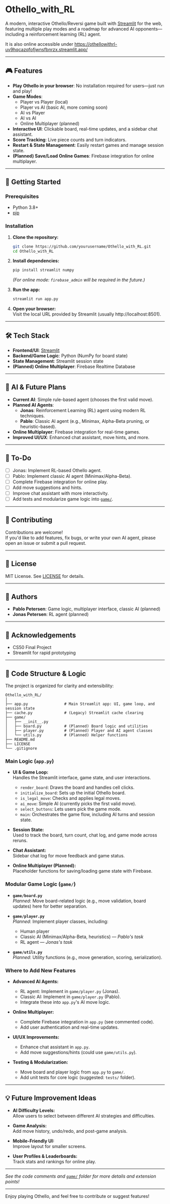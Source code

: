 # Othello_with_RL

A modern, interactive Othello/Reversi game built with [Streamlit](https://streamlit.io/) for the web, featuring multiple play modes and a roadmap for advanced AI opponents—including a reinforcement learning (RL) agent.

It is also online accessible under https://othellowithrl-uv9hqcazqfofjwnsfbnrzx.streamlit.app/

---

## 🎮 Features

- **Play Othello in your browser**: No installation required for users—just run and play!
- **Game Modes**:
  - Player vs Player (local)
  - Player vs AI (basic AI, more coming soon)
  - AI vs Player
  - AI vs AI
  - Online Multiplayer (planned)
- **Interactive UI**: Clickable board, real-time updates, and a sidebar chat assistant.
- **Score Tracking**: Live piece counts and turn indicators.
- **Restart & State Management**: Easily restart games and manage session state.
- **(Planned) Save/Load Online Games**: Firebase integration for online multiplayer.

---

## 🚀 Getting Started

### Prerequisites

- Python 3.8+
- [pip](https://pip.pypa.io/en/stable/)

### Installation

1. **Clone the repository:**
   ```sh
   git clone https://github.com/yourusername/Othello_with_RL.git
   cd Othello_with_RL
   ```

2. **Install dependencies:**
   ```sh
   pip install streamlit numpy
   ```

   *(For online mode: `firebase_admin` will be required in the future.)*

3. **Run the app:**
   ```sh
   streamlit run app.py
   ```

4. **Open your browser:**  
   Visit the local URL provided by Streamlit (usually http://localhost:8501).

---

## 🛠️ Tech Stack

- **Frontend/UI**: [Streamlit](https://streamlit.io/)
- **Backend/Game Logic**: Python (NumPy for board state)
- **State Management**: Streamlit session state
- **(Planned) Online Multiplayer**: Firebase Realtime Database

---

## 🤖 AI & Future Plans

- **Current AI**: Simple rule-based agent (chooses the first valid move).
- **Planned AI Agents**:
  - **Jonas**: Reinforcement Learning (RL) agent using modern RL techniques.
  - **Pablo**: Classic AI agent (e.g., Minimax, Alpha-Beta pruning, or heuristic-based).
- **Online Multiplayer**: Firebase integration for real-time games.
- **Improved UI/UX**: Enhanced chat assistant, move hints, and more.

---

## 📝 To-Do

- [ ] Jonas: Implement RL-based Othello agent.
- [ ] Pablo: Implement classic AI agent (Minimax/Alpha-Beta).
- [ ] Complete Firebase integration for online play.
- [ ] Add move suggestions and hints.
- [ ] Improve chat assistant with more interactivity.
- [ ] Add tests and modularize game logic into [`game/`](game/).

---

## 👥 Contributing

Contributions are welcome!  
If you'd like to add features, fix bugs, or write your own AI agent, please open an issue or submit a pull request.

---

## 📄 License

MIT License. See [LICENSE](LICENSE) for details.

---

## 🙋 Authors

- **Pablo Petersen**: Game logic, multiplayer interface, classic AI (planned)
- **Jonas Petersen**: RL agent (planned)

---

## 📢 Acknowledgements

- CS50 Final Project
- Streamlit for rapid prototyping

---

## 🧩 Code Structure & Logic

The project is organized for clarity and extensibility:

```
Othello_with_RL/
│
├── app.py                # Main Streamlit app: UI, game loop, and session state
├── cache.py              # (Legacy) Streamlit cache clearing
├── game/
│   ├── __init__.py
│   ├── board.py          # (Planned) Board logic and utilities
│   ├── player.py         # (Planned) Player and AI agent classes
│   └── utils.py          # (Planned) Helper functions
├── README.md
├── LICENSE
└── .gitignore
```

### Main Logic (`app.py`)

- **UI & Game Loop:**  
  Handles the Streamlit interface, game state, and user interactions.  
  - `render_board`: Draws the board and handles cell clicks.
  - `initialize_board`: Sets up the initial Othello board.
  - `is_legal_move`: Checks and applies legal moves.
  - `ai_move`: Simple AI (currently picks the first valid move).
  - `select_buttons`: Lets users pick the game mode.
  - `main`: Orchestrates the game flow, including AI turns and session state.

- **Session State:**  
  Used to track the board, turn count, chat log, and game mode across reruns.

- **Chat Assistant:**  
  Sidebar chat log for move feedback and game status.

- **Online Multiplayer (Planned):**  
  Placeholder functions for saving/loading game state with Firebase.

### Modular Game Logic (`game/`)

- **`game/board.py`**  
  *Planned*: Move board-related logic (e.g., move validation, board updates) here for better separation.

- **`game/player.py`**  
  *Planned*: Implement player classes, including:
    - Human player
    - Classic AI (Minimax/Alpha-Beta, heuristics) — *Pablo's task*
    - RL agent — *Jonas's task*

- **`game/utils.py`**  
  *Planned*: Utility functions (e.g., move generation, scoring, serialization).

### Where to Add New Features

- **Advanced AI Agents:**  
  - RL agent: Implement in `game/player.py` (Jonas).
  - Classic AI: Implement in `game/player.py` (Pablo).
  - Integrate these into `app.py`'s AI move logic.

- **Online Multiplayer:**  
  - Complete Firebase integration in `app.py` (see commented code).
  - Add user authentication and real-time updates.

- **UI/UX Improvements:**  
  - Enhance chat assistant in `app.py`.
  - Add move suggestions/hints (could use `game/utils.py`).

- **Testing & Modularization:**  
  - Move board and player logic from `app.py` to `game/`.
  - Add unit tests for core logic (suggested: `tests/` folder).

---

## 💡 Future Improvement Ideas

- **AI Difficulty Levels:**  
  Allow users to select between different AI strategies and difficulties.

- **Game Analysis:**  
  Add move history, undo/redo, and post-game analysis.

- **Mobile-Friendly UI:**  
  Improve layout for smaller screens.

- **User Profiles & Leaderboards:**  
  Track stats and rankings for online play.

---

*See the code comments and [`game/`](game/) folder for more details and extension points!*

---

Enjoy playing Othello, and feel free to contribute or suggest features!
